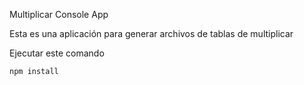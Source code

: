  Multiplicar Console App

Esta es una aplicación para generar archivos de tablas de multiplicar

Ejecutar este comando

```
npm install
```